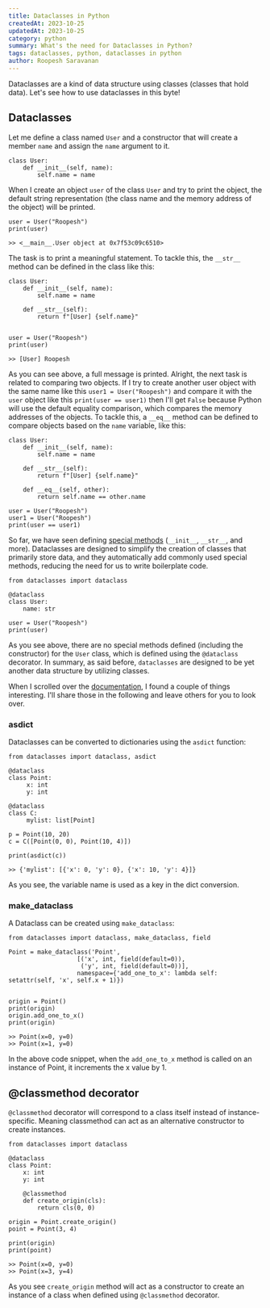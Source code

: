 ```yaml
---
title: Dataclasses in Python
createdAt: 2023-10-25
updatedAt: 2023-10-25
category: python
summary: What's the need for Dataclasses in Python?
tags: dataclasses, python, dataclasses in python
author: Roopesh Saravanan
---
```


Dataclasses are a kind of data structure using classes (classes that hold data). Let's see how to use dataclasses in this byte!

## Dataclasses

Let me define a class named `User` and a constructor that will create a member `name` and assign the `name` argument to it.

```
class User:
    def __init__(self, name):
        self.name = name
```

When I create an object `user` of the class `User` and try to print the object, the default string representation (the class name and the memory address of the object) will be printed.

```
user = User("Roopesh")
print(user)

>> <__main__.User object at 0x7f53c09c6510>
```

The task is to print a meaningful statement. To tackle this, the `__str__` method can be defined in the class like this:

```
class User:
    def __init__(self, name):
        self.name = name

    def __str__(self):
        return f"[User] {self.name}"


user = User("Roopesh")
print(user)

>> [User] Roopesh
```

As you can see above, a full message is printed. Alright, the next task is related to comparing two objects. If I try to create another user object with the same name like this `user1 = User("Roopesh")` and compare it with the `user` object like this `print(user == user1)` then I'll get `False` because Python will use the default equality comparison, which compares the memory addresses of the objects. To tackle this, a `__eq__` method can be defined to compare objects based on the `name` variable, like this:

```
class User:
    def __init__(self, name):
        self.name = name

    def __str__(self):
        return f"[User] {self.name}"

    def __eq__(self, other):
        return self.name == other.name

user = User("Roopesh")
user1 = User("Roopesh")
print(user == user1)
```

So far, we have seen defining [special methods](https://docs.python.org/3/reference/datamodel.html#specialnames) (`__init__`, `__str__`, and more). Dataclasses are designed to simplify the creation of classes that primarily store data, and they automatically add commonly used special methods, reducing the need for us to write boilerplate code.

```
from dataclasses import dataclass

@dataclass
class User:
    name: str

user = User("Roopesh")
print(user)
```

As you see above, there are no special methods defined (including the constructor) for the `User` class, which is defined using the `@dataclass` decorator. In summary, as said before, `dataclasses` are designed to be yet another data structure by utilizing classes.

When I scrolled over the [documentation](https://docs.python.org/3/library/dataclasses.html#module-dataclasses), I found a couple of things interesting. I'll share those in the following and leave others for you to look over.

### asdict

Dataclasses can be converted to dictionaries using the `asdict` function:

```
from dataclasses import dataclass, asdict

@dataclass
class Point:
     x: int
     y: int

@dataclass
class C:
     mylist: list[Point]

p = Point(10, 20)
c = C([Point(0, 0), Point(10, 4)])

print(asdict(c))

>> {'mylist': [{'x': 0, 'y': 0}, {'x': 10, 'y': 4}]}
```

As you see, the variable name is used as a key in the dict conversion.

### make_dataclass

A Dataclass can be created using `make_dataclass`:

```
from dataclasses import dataclass, make_dataclass, field

Point = make_dataclass('Point',
                   [('x', int, field(default=0)),
                    ('y', int, field(default=0))],
                   namespace={'add_one_to_x': lambda self: setattr(self, 'x', self.x + 1)})


origin = Point()
print(origin)
origin.add_one_to_x()
print(origin)

>> Point(x=0, y=0)
>> Point(x=1, y=0)
```

In the above code snippet, when the `add_one_to_x` method is called on an instance of Point, it increments the x value by 1.

## @classmethod decorator

`@classmethod` decorator will correspond to a class itself instead of instance-specific. Meaning classmethod can act as an alternative constructor to create instances.

```
from dataclasses import dataclass

@dataclass
class Point:
    x: int
    y: int

    @classmethod
    def create_origin(cls):
        return cls(0, 0)

origin = Point.create_origin()
point = Point(3, 4)

print(origin)
print(point)

>> Point(x=0, y=0)
>> Point(x=3, y=4)
```

As you see `create_origin` method will act as a constructor to create an instance of a class when defined using `@classmethod` decorator.
